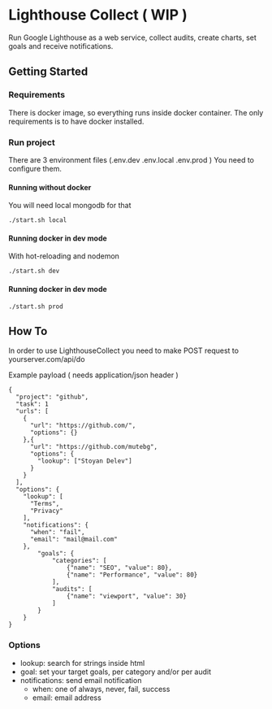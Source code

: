 # Lighthouse Collect ( WIP )

Run Google Lighthouse as a web service, collect audits, create charts, set goals and receive notifications.

## Getting Started

### Requirements

There is docker image, so everything runs inside docker container. The only requirements is to have docker installed.

### Run project

There are 3 environment files (.env.dev .env.local .env.prod )
You need to configure them.

#### Running without docker

You will need local mongodb for that

```
./start.sh local
```

#### Running docker in dev mode

With hot-reloading and nodemon

```
./start.sh dev
```

#### Running docker in dev mode

```
./start.sh prod
```

## How To

In order to use LighthouseCollect you need to make POST request to yourserver.com/api/do

Example payload ( needs application/json header )

```
{
  "project": "github",
  "task": 1
  "urls": [
    {
      "url": "https://github.com/",
      "options": {}
    },{
      "url": "https://github.com/mutebg",
      "options": {
        "lookup": ["Stoyan Delev"]
      }
    }
  ],
  "options": {
    "lookup": [
      "Terms",
      "Privacy"
    ],
    "notifications": {
      "when": "fail",
      "email": "mail@mail.com"
    },
		"goals": {
			"categories": [
				{"name": "SEO", "value": 80},
				{"name": "Performance", "value": 80}
			],
			"audits": [
				{"name": "viewport", "value": 30}
			]
		}
	}
}
```

### Options

* lookup: search for strings inside html
* goal: set your target goals, per category and/or per audit
* notifications: send email notification
  * when: one of always, never, fail, success
  * email: email address
